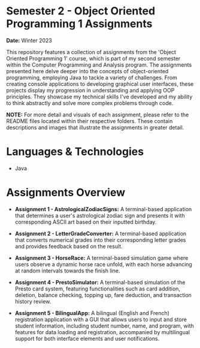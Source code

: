 # Semester 2 - Object Oriented Programming 1 Assignments
**Date:** Winter 2023

This repository features a collection of assignments from the 'Object Oriented Programming 1' course, which is part of my second semester within the Computer Programming and Analysis program. The assignments presented here delve deeper into the concepts of object-oriented programming, employing Java to tackle a variety of challenges. From creating console applications to developing graphical user interfaces, these projects display my progression in understanding and applying OOP principles. They showcase my technical skills I've developed and my ability to think abstractly and solve more complex problems through code.

**NOTE:** For more detail and visuals of each assignment, please refer to the README files located within their respective folders. These contain descriptions and images that illustrate the assignments in greater detail.
# Languages & Technologies
* Java
# Assignments Overview
* **Assignment 1 - AstrologicalZodiacSigns:** A terminal-based application that determines a user's astrological zodiac sign and presents it with corresponding ASCII art based on their inputted birthday.

* **Assignment 2 - LetterGradeConverter:** A terminal-based application that converts numerical grades into their corresponding letter grades and provides feedback based on the result.

* **Assignment 3 - HorseRace:** A terminal-based simulation game where users observe a dynamic horse race unfold, with each horse advancing at random intervals towards the finish line.

* **Assignment 4 - PrestoSimulator:** A terminal-based simulation of the Presto card system, featuring functionalities such as card addition, deletion, balance checking, topping up, fare deduction, and transaction history review.

* **Assignment 5 - BilingualApp:** A bilingual (English and French) registration application with a GUI that allows users to input and store student information, including student number, name, and program, with features for data loading and registration, accompanied by multilingual support for both interface elements and user notifications.